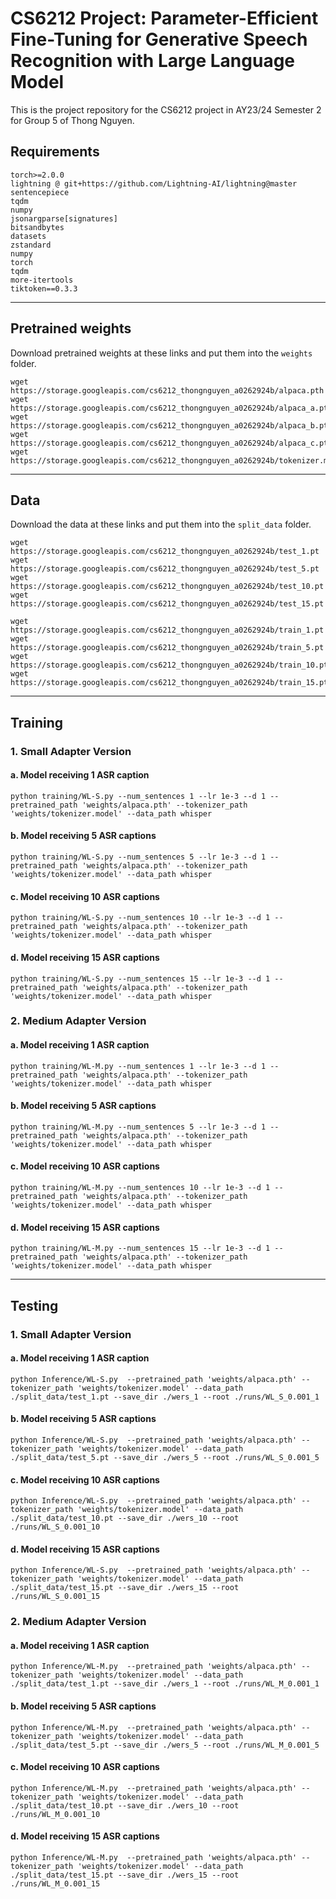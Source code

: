 # CS6212 Project: Parameter-Efficient Fine-Tuning for Generative Speech Recognition with Large Language Model

This is the project repository for the CS6212 project in AY23/24 Semester 2 for Group 5 of Thong Nguyen.

## Requirements 

```
torch>=2.0.0
lightning @ git+https://github.com/Lightning-AI/lightning@master
sentencepiece
tqdm  
numpy 
jsonargparse[signatures] 
bitsandbytes  
datasets  
zstandard  
numpy
torch
tqdm
more-itertools
tiktoken==0.3.3
```

---------

## Pretrained weights

Download pretrained weights at these links and put them into the `weights` folder.

```
wget https://storage.googleapis.com/cs6212_thongnguyen_a0262924b/alpaca.pth
wget https://storage.googleapis.com/cs6212_thongnguyen_a0262924b/alpaca_a.pth
wget https://storage.googleapis.com/cs6212_thongnguyen_a0262924b/alpaca_b.pth
wget https://storage.googleapis.com/cs6212_thongnguyen_a0262924b/alpaca_c.pth
wget https://storage.googleapis.com/cs6212_thongnguyen_a0262924b/tokenizer.model
```


---------

## Data 

Download the data at these links and put them into the `split_data` folder.

```
wget https://storage.googleapis.com/cs6212_thongnguyen_a0262924b/test_1.pt
wget https://storage.googleapis.com/cs6212_thongnguyen_a0262924b/test_5.pt
wget https://storage.googleapis.com/cs6212_thongnguyen_a0262924b/test_10.pt
wget https://storage.googleapis.com/cs6212_thongnguyen_a0262924b/test_15.pt

wget https://storage.googleapis.com/cs6212_thongnguyen_a0262924b/train_1.pt
wget https://storage.googleapis.com/cs6212_thongnguyen_a0262924b/train_5.pt
wget https://storage.googleapis.com/cs6212_thongnguyen_a0262924b/train_10.pt
wget https://storage.googleapis.com/cs6212_thongnguyen_a0262924b/train_15.pt
```

---------

## Training

### 1. Small Adapter Version

#### a. Model receiving 1 ASR caption

`python training/WL-S.py --num_sentences 1 --lr 1e-3 --d 1 --pretrained_path 'weights/alpaca.pth' --tokenizer_path 'weights/tokenizer.model' --data_path whisper`

#### b. Model receiving 5 ASR captions

`python training/WL-S.py --num_sentences 5 --lr 1e-3 --d 1 --pretrained_path 'weights/alpaca.pth' --tokenizer_path 'weights/tokenizer.model' --data_path whisper`

#### c. Model receiving 10 ASR captions

`python training/WL-S.py --num_sentences 10 --lr 1e-3 --d 1 --pretrained_path 'weights/alpaca.pth' --tokenizer_path 'weights/tokenizer.model' --data_path whisper`

#### d. Model receiving 15 ASR captions

`python training/WL-S.py --num_sentences 15 --lr 1e-3 --d 1 --pretrained_path 'weights/alpaca.pth' --tokenizer_path 'weights/tokenizer.model' --data_path whisper`

### 2. Medium Adapter Version

#### a. Model receiving 1 ASR caption

`python training/WL-M.py --num_sentences 1 --lr 1e-3 --d 1 --pretrained_path 'weights/alpaca.pth' --tokenizer_path 'weights/tokenizer.model' --data_path whisper`

#### b. Model receiving 5 ASR captions

`python training/WL-M.py --num_sentences 5 --lr 1e-3 --d 1 --pretrained_path 'weights/alpaca.pth' --tokenizer_path 'weights/tokenizer.model' --data_path whisper`

#### c. Model receiving 10 ASR captions

`python training/WL-M.py --num_sentences 10 --lr 1e-3 --d 1 --pretrained_path 'weights/alpaca.pth' --tokenizer_path 'weights/tokenizer.model' --data_path whisper`

#### d. Model receiving 15 ASR captions

`python training/WL-M.py --num_sentences 15 --lr 1e-3 --d 1 --pretrained_path 'weights/alpaca.pth' --tokenizer_path 'weights/tokenizer.model' --data_path whisper`

---------

## Testing

### 1. Small Adapter Version

#### a. Model receiving 1 ASR caption

`python Inference/WL-S.py  --pretrained_path 'weights/alpaca.pth' --tokenizer_path 'weights/tokenizer.model' --data_path ./split_data/test_1.pt --save_dir ./wers_1 --root ./runs/WL_S_0.001_1`

#### b. Model receiving 5 ASR captions

`python Inference/WL-S.py  --pretrained_path 'weights/alpaca.pth' --tokenizer_path 'weights/tokenizer.model' --data_path ./split_data/test_5.pt --save_dir ./wers_5 --root ./runs/WL_S_0.001_5`

#### c. Model receiving 10 ASR captions

`python Inference/WL-S.py  --pretrained_path 'weights/alpaca.pth' --tokenizer_path 'weights/tokenizer.model' --data_path ./split_data/test_10.pt --save_dir ./wers_10 --root ./runs/WL_S_0.001_10`

#### d. Model receiving 15 ASR captions

`python Inference/WL-S.py  --pretrained_path 'weights/alpaca.pth' --tokenizer_path 'weights/tokenizer.model' --data_path ./split_data/test_15.pt --save_dir ./wers_15 --root ./runs/WL_S_0.001_15`

### 2. Medium Adapter Version

#### a. Model receiving 1 ASR caption

`python Inference/WL-M.py  --pretrained_path 'weights/alpaca.pth' --tokenizer_path 'weights/tokenizer.model' --data_path ./split_data/test_1.pt --save_dir ./wers_1 --root ./runs/WL_M_0.001_1`

#### b. Model receiving 5 ASR captions

`python Inference/WL-M.py  --pretrained_path 'weights/alpaca.pth' --tokenizer_path 'weights/tokenizer.model' --data_path ./split_data/test_5.pt --save_dir ./wers_5 --root ./runs/WL_M_0.001_5`

#### c. Model receiving 10 ASR captions

`python Inference/WL-M.py  --pretrained_path 'weights/alpaca.pth' --tokenizer_path 'weights/tokenizer.model' --data_path ./split_data/test_10.pt --save_dir ./wers_10 --root ./runs/WL_M_0.001_10`

#### d. Model receiving 15 ASR captions

`python Inference/WL-M.py  --pretrained_path 'weights/alpaca.pth' --tokenizer_path 'weights/tokenizer.model' --data_path ./split_data/test_15.pt --save_dir ./wers_15 --root ./runs/WL_M_0.001_15`

